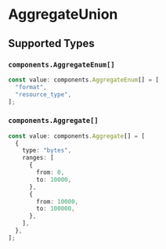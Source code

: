 # AggregateUnion


## Supported Types

### `components.AggregateEnum[]`

```typescript
const value: components.AggregateEnum[] = [
  "format",
  "resource_type",
];
```

### `components.Aggregate[]`

```typescript
const value: components.Aggregate[] = [
  {
    type: "bytes",
    ranges: [
      {
        from: 0,
        to: 10000,
      },
      {
        from: 10000,
        to: 100000,
      },
    ],
  },
];
```

